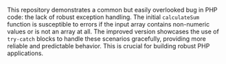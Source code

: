 This repository demonstrates a common but easily overlooked bug in PHP code: the lack of robust exception handling. The initial `calculateSum` function is susceptible to errors if the input array contains non-numeric values or is not an array at all.  The improved version showcases the use of `try-catch` blocks to handle these scenarios gracefully, providing more reliable and predictable behavior.  This is crucial for building robust PHP applications.